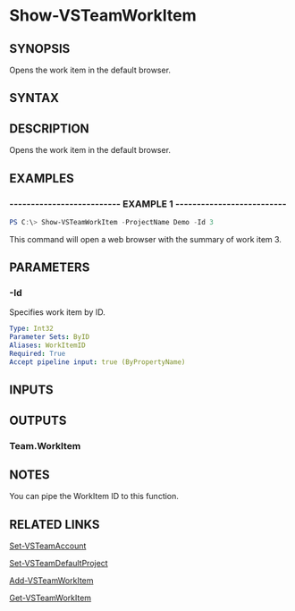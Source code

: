 


# Show-VSTeamWorkItem

## SYNOPSIS

Opens the work item in the default browser.

## SYNTAX

## DESCRIPTION

Opens the work item in the default browser.

## EXAMPLES

### -------------------------- EXAMPLE 1 --------------------------

```PowerShell
PS C:\> Show-VSTeamWorkItem -ProjectName Demo -Id 3
```

This command will open a web browser with the summary of work item 3.

## PARAMETERS

### -Id

Specifies work item by ID.

```yaml
Type: Int32
Parameter Sets: ByID
Aliases: WorkItemID
Required: True
Accept pipeline input: true (ByPropertyName)
```

## INPUTS

## OUTPUTS

### Team.WorkItem

## NOTES

You can pipe the WorkItem ID to this function.

## RELATED LINKS

[Set-VSTeamAccount](Set-VSTeamAccount.md)

[Set-VSTeamDefaultProject](Set-VSTeamDefaultProject.md)

[Add-VSTeamWorkItem](Add-VSTeamWorkItem.md)

[Get-VSTeamWorkItem](Get-VSTeamWorkItem.md)

